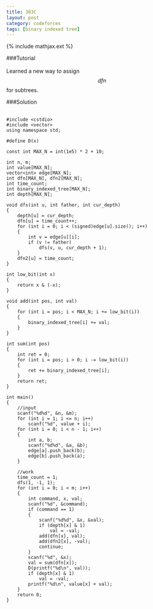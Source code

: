 ```yaml
---
title: 383C
layout: post
category: codeforces
tags: [binary indexed tree]
---
```


{% include mathjax.ext %}

###Tutorial  
<br/>
Learned a new way to assign $$dfn$$ for subtrees.
<br/>


###Solution  
<br/>

	#include <cstdio>
	#include <vector>
	using namespace std;

	#define D(x) 

	const int MAX_N = int(1e5) * 2 + 10;

	int n, m;
	int value[MAX_N];
	vector<int> edge[MAX_N];
	int dfn[MAX_N], dfn2[MAX_N];
	int time_count;
	int binary_indexed_tree[MAX_N];
	int depth[MAX_N];

	void dfs(int u, int father, int cur_depth)
	{
		depth[u] = cur_depth;
		dfn[u] = time_count++;
		for (int i = 0; i < (signed)edge[u].size(); i++)
		{
			int v = edge[u][i];
			if (v != father)
				dfs(v, u, cur_depth + 1);
		}
		dfn2[u] = time_count;
	}

	int low_bit(int x)
	{
		return x & (-x);
	}

	void add(int pos, int val)
	{
		for (int i = pos; i < MAX_N; i += low_bit(i))
		{
			binary_indexed_tree[i] += val;
		}
	}

	int sum(int pos)
	{
		int ret = 0;
		for (int i = pos; i > 0; i -= low_bit(i))
		{
			ret += binary_indexed_tree[i];
		}
		return ret;
	}

	int main()
	{
		//input
		scanf("%d%d", &n, &m);
		for (int i = 1; i <= n; i++)
			scanf("%d", value + i);
		for (int i = 0; i < n - 1; i++)
		{
			int a, b;
			scanf("%d%d", &a, &b);
			edge[a].push_back(b);
			edge[b].push_back(a);
		}

		//work
		time_count = 1;
		dfs(1, -1, 1);
		for (int i = 0; i < m; i++)
		{
			int command, x, val;
			scanf("%d", &command);
			if (command == 1)
			{
				scanf("%d%d", &x, &val);
				if (depth[x] & 1)
					val = -val;
				add(dfn[x], val);
				add(dfn2[x], -val);
				continue;
			}
			scanf("%d", &x);
			val = sum(dfn[x]);
			D(printf("%d\n", val));
			if (depth[x] & 1)
				val = -val;
			printf("%d\n", value[x] + val);
		}
		return 0;
	}

